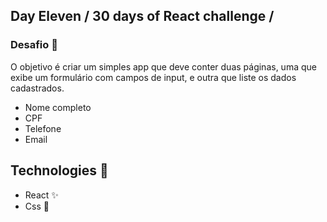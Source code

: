## Day Eleven / 30 days of React challenge / 

### Desafio :unicorn: 
O objetivo é criar um simples app que deve conter duas páginas, uma que exibe um formulário com campos de input, e outra que liste os dados cadastrados.

* Nome completo
* CPF
* Telefone
* Email


## Technologies :mag_right:
* React :sparkles:
* Css :nail_care:

